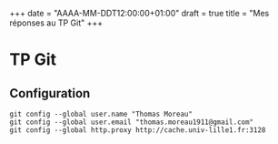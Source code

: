 +++
date = "AAAA-MM-DDT12:00:00+01:00"
draft = true 
title = "Mes réponses au TP Git" 
+++

# TP Git
## Configuration

	git config --global user.name "Thomas Moreau"
	git config --global user.email "thomas.moreau1911@gmail.com"
	git config --global http.proxy http://cache.univ-lille1.fr:3128


